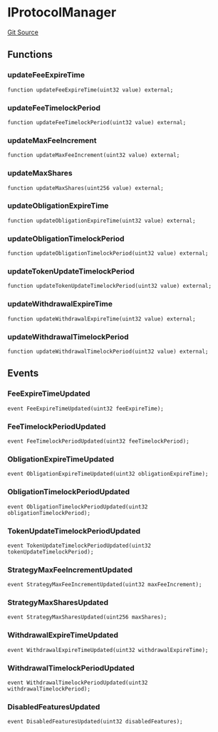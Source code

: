 # IProtocolManager
[Git Source](https://github.com/ssvlabs/based-applications/blob/f462573124548b82b6a002d4ef069bdfacf5c637/src/core/interfaces/IProtocolManager.sol)


## Functions
### updateFeeExpireTime


```solidity
function updateFeeExpireTime(uint32 value) external;
```

### updateFeeTimelockPeriod


```solidity
function updateFeeTimelockPeriod(uint32 value) external;
```

### updateMaxFeeIncrement


```solidity
function updateMaxFeeIncrement(uint32 value) external;
```

### updateMaxShares


```solidity
function updateMaxShares(uint256 value) external;
```

### updateObligationExpireTime


```solidity
function updateObligationExpireTime(uint32 value) external;
```

### updateObligationTimelockPeriod


```solidity
function updateObligationTimelockPeriod(uint32 value) external;
```

### updateTokenUpdateTimelockPeriod


```solidity
function updateTokenUpdateTimelockPeriod(uint32 value) external;
```

### updateWithdrawalExpireTime


```solidity
function updateWithdrawalExpireTime(uint32 value) external;
```

### updateWithdrawalTimelockPeriod


```solidity
function updateWithdrawalTimelockPeriod(uint32 value) external;
```

## Events
### FeeExpireTimeUpdated

```solidity
event FeeExpireTimeUpdated(uint32 feeExpireTime);
```

### FeeTimelockPeriodUpdated

```solidity
event FeeTimelockPeriodUpdated(uint32 feeTimelockPeriod);
```

### ObligationExpireTimeUpdated

```solidity
event ObligationExpireTimeUpdated(uint32 obligationExpireTime);
```

### ObligationTimelockPeriodUpdated

```solidity
event ObligationTimelockPeriodUpdated(uint32 obligationTimelockPeriod);
```

### TokenUpdateTimelockPeriodUpdated

```solidity
event TokenUpdateTimelockPeriodUpdated(uint32 tokenUpdateTimelockPeriod);
```

### StrategyMaxFeeIncrementUpdated

```solidity
event StrategyMaxFeeIncrementUpdated(uint32 maxFeeIncrement);
```

### StrategyMaxSharesUpdated

```solidity
event StrategyMaxSharesUpdated(uint256 maxShares);
```

### WithdrawalExpireTimeUpdated

```solidity
event WithdrawalExpireTimeUpdated(uint32 withdrawalExpireTime);
```

### WithdrawalTimelockPeriodUpdated

```solidity
event WithdrawalTimelockPeriodUpdated(uint32 withdrawalTimelockPeriod);
```

### DisabledFeaturesUpdated

```solidity
event DisabledFeaturesUpdated(uint32 disabledFeatures);
```

